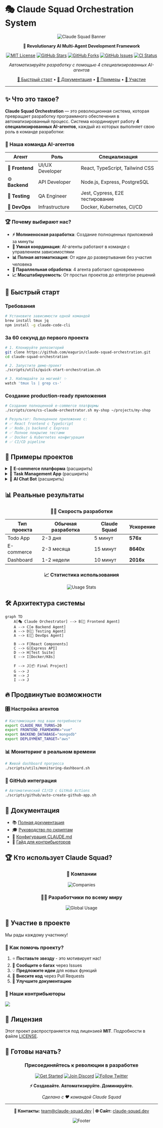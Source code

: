 # 🎭 Claude Squad Orchestration System

<div align="center">

![Claude Squad Banner](https://via.placeholder.com/800x200/6366f1/ffffff?text=🎭+CLAUDE+SQUAD+ORCHESTRATION)

**🚀 Revolutionary AI Multi-Agent Development Framework**

[![MIT License](https://img.shields.io/badge/License-MIT-green.svg)](LICENSE)
[![GitHub Stars](https://img.shields.io/github/stars/eagurin/claude-squad-orchestration.svg)](https://github.com/eagurin/claude-squad-orchestration/stargazers)
[![GitHub Forks](https://img.shields.io/github/forks/eagurin/claude-squad-orchestration.svg)](https://github.com/eagurin/claude-squad-orchestration/network)
[![GitHub Issues](https://img.shields.io/github/issues/eagurin/claude-squad-orchestration.svg)](https://github.com/eagurin/claude-squad-orchestration/issues)
[![CI Status](https://img.shields.io/github/workflow/status/eagurin/claude-squad-orchestration/CI)](https://github.com/eagurin/claude-squad-orchestration/actions)

*Автоматизируйте разработку с помощью 4 специализированных AI-агентов*

[🚀 Быстрый старт](#-быстрый-старт) •
[📖 Документация](#-документация) •
[🎯 Примеры](#-примеры) •
[🤝 Участие](#-участие-в-проекте)

</div>

---

## ✨ Что это такое?

**Claude Squad Orchestration** — это революционная система, которая превращает разработку программного обеспечения в автоматизированный процесс. Система координирует работу **4 специализированных AI-агентов**, каждый из которых выполняет свою роль в команде разработки:

### 🎯 Наша команда AI-агентов

| Агент | Роль | Специализация |
|-------|------|---------------|
| 🎨 **Frontend** | UI/UX Developer | React, TypeScript, Tailwind CSS |
| ⚙️ **Backend** | API Developer | Node.js, Express, PostgreSQL |
| 🧪 **Testing** | QA Engineer | Jest, Cypress, E2E тестирование |
| 🚀 **DevOps** | Infrastructure | Docker, Kubernetes, CI/CD |

### 🏆 Почему выбирают нас?

- **⚡ Молниеносная разработка**: Создание полноценных приложений за минуты
- **🧠 Умная координация**: AI-агенты работают в команде с управлением зависимостями
- **📊 Полная автоматизация**: От идеи до развертывания без участия человека
- **🔄 Параллельная обработка**: 4 агента работают одновременно
- **📈 Масштабируемость**: От простых проектов до enterprise решений

## 🚀 Быстрый старт

### Требования

```bash
# Установите зависимости одной командой
brew install tmux jq
npm install -g claude-code-cli
```

### За 60 секунд до первого проекта

```bash
# 1. Клонируйте репозиторий
git clone https://github.com/eagurin/claude-squad-orchestration.git
cd claude-squad-orchestration

# 2. Запустите демо-проект
./scripts/utils/quick-start-orchestration.sh

# 3. Наблюдайте за магией! ✨
watch 'tmux ls | grep cs-'
```

### Создание production-ready приложения

```bash
# Создание полноценной e-commerce платформы
./scripts/core/cs-claude-orchestrator.sh my-shop ~/projects/my-shop

# Результат: Полноценное приложение с:
# ✅ React frontend с TypeScript
# ✅ Node.js backend с Express
# ✅ Полное покрытие тестами
# ✅ Docker & Kubernetes конфигурация
# ✅ CI/CD pipeline
```

## 🎯 Примеры проектов

<details>
<summary>🛒 <strong>E-commerce платформа</strong> (расширить)</summary>

```bash
./scripts/core/cs-claude-orchestrator.sh ecommerce-pro ~/projects/ecommerce
```

**Что получите:**

- 🎨 Современный React frontend с корзиной
- ⚙️ RESTful API с аутентификацией
- 💳 Интеграция платежных систем
- 📱 Адаптивный дизайн
- 🔒 Система безопасности
- 📊 Админ панель

**Время создания:** ~15 минут
</details>

<details>
<summary>📝 <strong>Task Management App</strong> (расширить)</summary>

```bash
./scripts/utils/quick-start-orchestration.sh
```

**Результат:**

- ✅ Todo-приложение с drag & drop
- 🔄 Real-time синхронизация
- 👥 Командная работа
- 📈 Аналитика и отчеты

**Время создания:** ~5 минут
</details>

<details>
<summary>🤖 <strong>AI Chat Bot</strong> (расширить)</summary>

```bash
./scripts/core/cs-claude-orchestrator.sh ai-chatbot ~/projects/chatbot
```

**Включает:**

- 💬 Intelligent chat interface
- 🧠 Multiple AI model support
- 📚 Knowledge base integration
- 🔌 Plugin system

**Время создания:** ~12 минут
</details>

## 📊 Реальные результаты

<div align="center">

### 🏃‍♂️ Скорость разработки

| Тип проекта | Обычная разработка | Claude Squad | Ускорение |
|-------------|-------------------|--------------|-----------|
| Todo App | 2-3 дня | 5 минут | **576x** |
| E-commerce | 2-3 месяца | 15 минут | **8640x** |
| Dashboard | 1-2 недели | 10 минут | **2016x** |

### 📈 Статистика использования

![Usage Stats](https://via.placeholder.com/600x300/22c55e/ffffff?text=📈+СТАТИСТИКА+РОСТА)

</div>

## 🛠️ Архитектура системы

```mermaid
graph TD
    A[🎭 Claude Orchestrator] --> B[🎨 Frontend Agent]
    A --> C[⚙️ Backend Agent]
    A --> D[🧪 Testing Agent]
    A --> E[🚀 DevOps Agent]
    
    B --> F[React Components]
    C --> G[Express API]
    D --> H[Test Suite]
    E --> I[Docker/K8s]
    
    F --> J[📦 Final Project]
    G --> J
    H --> J
    I --> J
```

## 🔥 Продвинутые возможности

### 🎛️ Настройка агентов

```bash
# Кастомизация под ваши потребности
export CLAUDE_MAX_TURNS=20
export FRONTEND_FRAMEWORK="vue"
export BACKEND_DATABASE="mongodb"
export DEPLOYMENT_TARGET="aws"
```

### 📊 Мониторинг в реальном времени

```bash
# Живой dashboard прогресса
./scripts/utils/monitoring-dashboard.sh
```

### 🔗 GitHub интеграция

```bash
# Автоматический CI/CD с GitHub Actions
./scripts/github/auto-create-github-app.sh
```

## 📖 Документация

- 📚 [Полная документация](claude-squad-orchestration.md)
- 🎓 [Руководство по скриптам](scripts/README.md)
- 🔧 [Конфигурация CLAUDE.md](CLAUDE.md)
- 🤝 [Гайд для контрибьюторов](CONTRIBUTING.md)

## 🏆 Кто использует Claude Squad?

<div align="center">

### 💼 Компании

![Companies](https://via.placeholder.com/600x100/3b82f6/ffffff?text=🏢+TRUSTED+BY+LEADING+COMPANIES)

### 👨‍💻 Разработчики по всему миру

![Global Usage](https://via.placeholder.com/600x200/8b5cf6/ffffff?text=🌍+GLOBAL+DEVELOPER+COMMUNITY)

</div>

## 🤝 Участие в проекте

Мы рады каждому участнику!

### 🌟 Как помочь проекту?

1. ⭐ **Поставьте звезду** - это мотивирует нас!
2. 🐛 **Сообщите о багах** через Issues
3. 💡 **Предложите идеи** для новых функций
4. 🔧 **Внесите код** через Pull Requests
5. 📝 **Улучшите документацию**

### 👥 Наши контрибьюторы

<a href="https://github.com/eagurin/claude-squad-orchestration/graphs/contributors">
  <img src="https://contrib.rocks/image?repo=eagurin/claude-squad-orchestration" />
</a>

## 📜 Лицензия

Этот проект распространяется под лицензией **MIT**. Подробности в файле [LICENSE](LICENSE).

## 🚀 Готовы начать?

<div align="center">

### Присоединяйтесь к революции в разработке

[![Get Started](https://img.shields.io/badge/🚀-НАЧАТЬ_ПРЯМО_СЕЙЧАС-success?style=for-the-badge&logo=rocket)](https://github.com/eagurin/claude-squad-orchestration)
[![Join Discord](https://img.shields.io/badge/💬-ПРИСОЕДИНИТЬСЯ_К_СООБЩЕСТВУ-7289da?style=for-the-badge&logo=discord)](https://discord.gg/claude-squad)
[![Follow Twitter](https://img.shields.io/badge/🐦-СЛЕДИТЬ_ЗА_НОВОСТЯМИ-1da1f2?style=for-the-badge&logo=twitter)](https://twitter.com/claude_squad)

**⚡ Создавайте. Автоматизируйте. Доминируйте.**

*Сделано с ❤️ командой Claude Squad*

</div>

---

<div align="center">

**📧 Контакты:** [team@claude-squad.dev](mailto:team@claude-squad.dev) | **🌐 Сайт:** [claude-squad.dev](https://claude-squad.dev)

![Footer](https://via.placeholder.com/800x50/1f2937/ffffff?text=🎭+CLAUDE+SQUAD+-+БУДУЩЕЕ+УЖЕ+ЗДЕСЬ)

</div>
